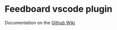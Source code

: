 # Feedboard vscode plugin

Documentation on the [Github Wiki](https://github.com/feedboards/Feedboard.VSCode/wiki)
